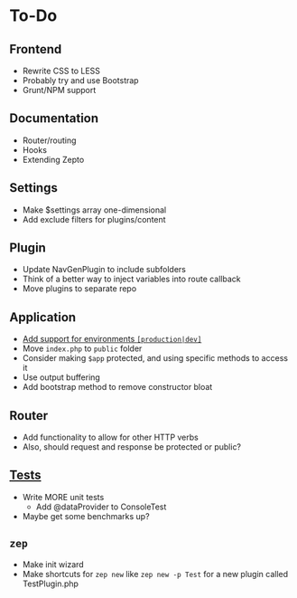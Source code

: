 To-Do
====

## Frontend
- Rewrite CSS to LESS
- Probably try and use Bootstrap
- Grunt/NPM support

## Documentation
- Router/routing
- Hooks
- Extending Zepto

## Settings
- Make $settings array one-dimensional
- Add exclude filters for plugins/content

## Plugin
- Update NavGenPlugin to include subfolders
- Think of a better way to inject variables into route callback
- Move plugins to separate repo

## Application
- [Add support for environments ``[production|dev]``](https://github.com/hassankhan/Zepto/issues/4)
- Move ``index.php`` to ``public`` folder
- Consider making ``$app`` protected, and using specific methods to access it
- Use output buffering
- Add bootstrap method to remove constructor bloat

## Router
- Add functionality to allow for other HTTP verbs
- Also, should request and response be protected or public?

## [Tests](https://github.com/hassankhan/Zepto/issues?milestone=1&state=open)
- Write MORE unit tests
    - Add @dataProvider to ConsoleTest
- Maybe get some benchmarks up?

## ``zep``
- Make init wizard
- Make shortcuts for ``zep new`` like ``zep new -p Test`` for a new plugin called TestPlugin.php
